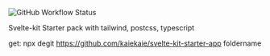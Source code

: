 ![GitHub Workflow Status](https://img.shields.io/github/workflow/status/kaiekaie/svelte-starter-app/CI?label=CI%20Build)

Svelte-kit Starter pack with tailwind, postcss, typescript

get:
npx degit https://github.com/kaiekaie/svelte-kit-starter-app foldername
